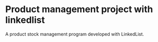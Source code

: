 # Product management project with linkedlist
A product stock management program developed with LinkedList.
